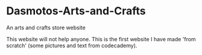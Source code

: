 # Dasmotos-Arts-and-Crafts
An arts and crafts store website

This website will not help anyone. This is the first website I have made 'from scratch' (some pictures and text from codecademy). 
